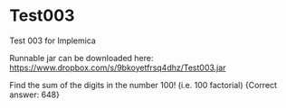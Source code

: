 Test003
=======

Test 003 for Implemica

Runnable jar can be downloaded here: https://www.dropbox.com/s/9bkoyetfrsq4dhz/Test003.jar

Find the sum of the digits in the number 100! (i.e. 100 factorial) 
{Correct answer: 648}
